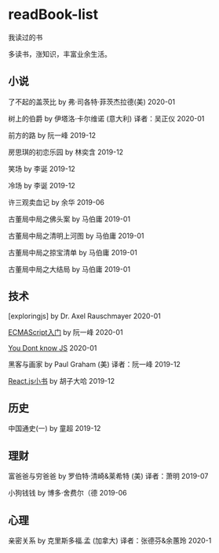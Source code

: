 # readBook-list
我读过的书

多读书，涨知识，丰富业余生活。

## 小说

了不起的盖茨比 by 弗·司各特·菲茨杰拉德(美) 2020-01

树上的伯爵 by 伊塔洛·卡尔维诺 (意大利) 译者：吴正仪 2020-01

前方的路 by 阮一峰 2019-12

房思琪的初恋乐园  by 林奕含 2019-12

笑场 by 李诞 2019-12

冷场 by 李诞 2019-12

许三观卖血记 by 余华 2019-06

古董局中局之佛头案 by 马伯庸 2019-01

古董局中局之清明上河图 by 马伯庸 2019-01

古董局中局之掠宝清单 by 马伯庸 2019-01

古董局中局之大结局 by 马伯庸 2019-01

## 技术

[exploringjs] by Dr. Axel Rauschmayer 2020-01

[ECMAScript入门](http://es6.ruanyifeng.com/) by 阮一峰 2020-01

[You Dont know JS](https://github.com/getify/You-Dont-Know-JS) 2020-01

黑客与画家  by Paul Graham (美) 译者：阮一峰 2019-12

[React.js小书](http://huziketang.mangojuice.top/books/react/) by 胡子大哈 2019-12

## 历史

中国通史(一) by 童超 2019-12

## 理财

富爸爸与穷爸爸 by 罗伯特·清崎&莱希特 (美) 译者：萧明 2019-07

小狗钱钱 by 博多·舍费尔（德 2019-06

## 心理

亲密关系  by 克里斯多福.孟 (加拿大) 译者：张德芬&余蕙玲 2020-1
